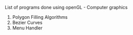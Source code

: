 List of programs done using openGL - Computer graphics
  1) Polygon Filling Algorithms
  2) Bezier Curves
  3) Menu Handler
